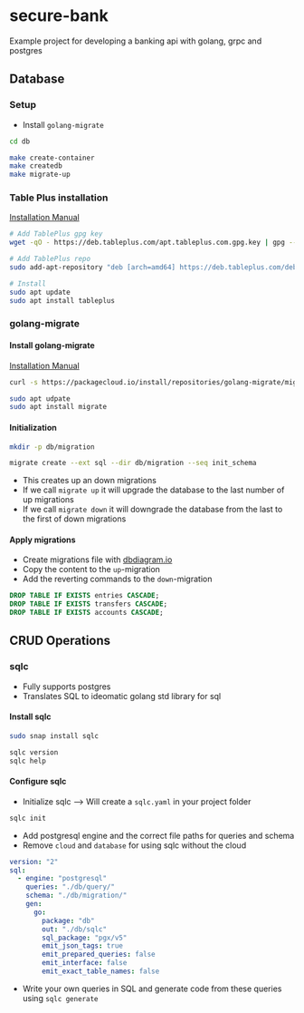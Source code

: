 # secure-bank

Example project for developing a banking api with golang, grpc and postgres

## Database

### Setup

- Install `golang-migrate`

```zsh
cd db

make create-container
make createdb
make migrate-up
```

### Table Plus installation

[Installation Manual](https://tableplus.com/blog/2019/10/tableplus-linux-installation.html)

```zsh
# Add TablePlus gpg key
wget -qO - https://deb.tableplus.com/apt.tableplus.com.gpg.key | gpg --dearmor | sudo tee /etc/apt/trusted.gpg.d/tableplus-archive.gpg > /dev/null

# Add TablePlus repo
sudo add-apt-repository "deb [arch=amd64] https://deb.tableplus.com/debian/22 tableplus main"

# Install
sudo apt update
sudo apt install tableplus
```

### golang-migrate

#### Install golang-migrate

[Installation Manual](https://www.geeksforgeeks.org/how-to-install-golang-migrate-on-ubuntu/)

```zsh
curl -s https://packagecloud.io/install/repositories/golang-migrate/migrate/script.deb.sh | sudo bash

sudo apt udpate
sudo apt install migrate
```

#### Initialization

```zsh
mkdir -p db/migration

migrate create --ext sql --dir db/migration --seq init_schema
```

- This creates up an down migrations
- If we call `migrate up` it will upgrade the database to the last number of up migrations
- If we call `migrate down` it will downgrade the database from the last to the first of down migrations

#### Apply migrations

- Create migrations file with [dbdiagram.io](https://dbdiagram.io/d)
- Copy the content to the `up`-migration
- Add the reverting commands to the `down`-migration

```sql
DROP TABLE IF EXISTS entries CASCADE;
DROP TABLE IF EXISTS transfers CASCADE;
DROP TABLE IF EXISTS accounts CASCADE;
```

## CRUD Operations

### sqlc

- Fully supports postgres
- Translates SQL to ideomatic golang std library for sql

#### Install sqlc

```zsh
sudo snap install sqlc

sqlc version
sqlc help
```

#### Configure sqlc

- Initialize sqlc --> Will create a `sqlc.yaml` in your project folder

```zsh
sqlc init
```

- Add postgresql engine and the correct file paths for queries and schema
- Remove `cloud` and `database` for using sqlc without the cloud

```yml
version: "2"
sql:
  - engine: "postgresql"
    queries: "./db/query/"
    schema: "./db/migration/"
    gen:
      go:
        package: "db"
        out: "./db/sqlc"
        sql_package: "pgx/v5"
        emit_json_tags: true
        emit_prepared_queries: false
        emit_interface: false
        emit_exact_table_names: false
```

- Write your own queries in SQL and generate code from these queries using `sqlc generate`

